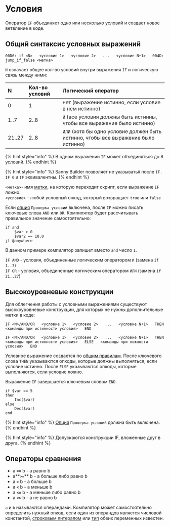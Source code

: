 # Условия

Оператор `IF` объединяет одно или несколько условий и создает новое ветвление в коде.

## Общий синтаксис условных выражений

`00D6: if <N>  
  <условие 1>  
  <условие 2>  
...  
  <условие N+1>  
004D: jump_if_false <метка>`

`N` означает общее кол-во условий внутри выражения `IF` и логическую связь между ними:

| N | Кол-во условий | Логический оператор |
| :--- | :--- | :--- |
| 0 | 1 | нет \(выражение истинно, если условие в нем истинно\) |
| 1..7 | 2..8 | `И` \(все условия должны быть истинны, чтобы все выражение было истинно\) |
| 21..27 | 2..8 | `ИЛИ` \(хотя бы одно условие должен быть истинно, чтобы все выражение было истинно\) |

{% hint style="info" %}
В одном выражении `IF` может объединяться до 8 условий. 
{% endhint %}

{% hint style="info" %}
Sanny Builder позволяет не указывать`0` после `IF. IF 0` и  `IF` эквивалентны.
{% endhint %}

`<метка>`- имя [метки](data-types.md#metki), на которую переходит скрипт, если выражение `IF` ложно.  
`<условие>` - любой условный опкод, который возвращает `true` или `false` 

Если [опция](../options/general.md#proverka-uslovii)  `Проверка условий` включена, после `IF` можно писать ключевые слова `AND` или `OR`. Компилятор будет рассчитывать правильное значение самостоятельно:

```text
if and 
    $var > 0
    $var2 == 10.0
jf @anywhere
```

В данном примере компилятор запишет вместо `and` число  `1`.

`IF AND` - условия, объединенные логическим оператором `И` \(замена `if 1..7`\)  
`IF OR` - условия, объединенные логическим оператором `ИЛИ` \(замена `if 21..27`\)

## Высокоуровневые конструкции

Для облегчения работы с условными выражениями существуют высокоуровневые конструкции, для которых не нужны дополнительные метки в коде:

`IF <N>/AND/OR  
  <условие 1>  
  <условие 2>  
  ...  
  <условие N+1>  
THEN  
  <команды при истинности условия>  
END` 

`IF <N>/AND/OR  
  <условие 1>  
  <условие 2>  
  ...  
  <условие N+1>  
THEN  
  <команды при истинности условия>  
ELSE  
  <команды при ложности условия>  
END`

Условное выражение создается по [общим правилам](conditions.md#obshii-sintaksis-uslovnykh-vyrazhenii). После ключевого слова `THEN` указываются опкоды, которые должны выполняться, если условие истинно. После `ELSE` указываются опкоды, которые выполняются, если условие ложно. 

Выражение `IF` завершается ключевым словом `END`.

```text
if $var == 5
then
    Inc($var)
else
    Dec($var)
end
```

{% hint style="info" %}
[Опция](../options/general.md#proverka-uslovii) `Проверка условий` должна быть включена.
{% endhint %}

{% hint style="info" %}
Допускаются конструкции IF, вложенные друг в друга.
{% endhint %}

## Операторы сравнения

* a **`==`** b - a равно b 
* a**`>=`** b - a больше либо равно b 
* a **`>`** b - a больше b 
* a **`<`** b - a меньше b 
* a **`<=`** b - a меньше либо равно b 
* a **`<>`** b - a не равно b

`a` и `b` называются операндами. Компилятор может самостоятельно определить нужный опкод, если один из операндов является числовой константой, [строковым литералом](data-types.md#strokovye-literaly) или [тип](variables.md#konstrukciya-var-end) обеих переменных известен.

